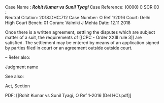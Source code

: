 Case Name : ***Rohit Kumar vs Sunil Tyagi***
Case Reference: (0000) 0 SCR 00 :  
Neutral Citation: 2018:DHC:712
Case Number: O Ref 1/2016
Court: Delhi High Court
Bench: 01
Coram: Valmiki J Mehta
Date: 12.11.2018

Once there is a written agreement, settling the disputes which are subject matter of a suit, the requirements of [[CPC - Order XXIII rule 3]] are satisfied.
	The settlement may be entered by means of an application signed by parties filed in court or an agreement outside outside court.

–
Refer also:

Judgment name

See also:
 
Act, Section

PDF:
[[Rohit Kumar vs Sunil Tyagi, O Ref 1-2016 (Del HC).pdf]]